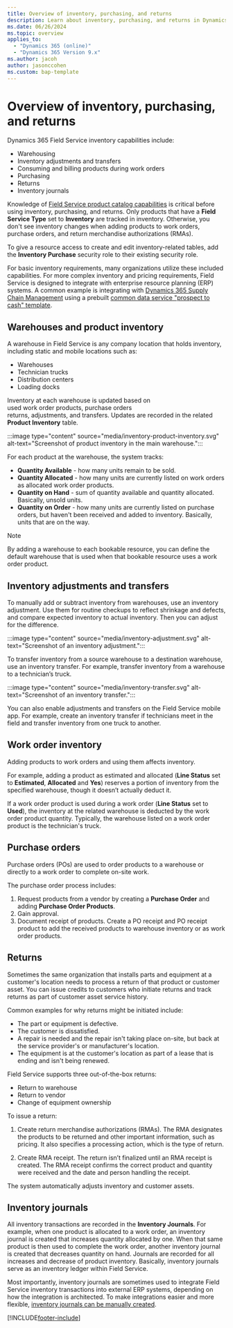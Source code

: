 ```yaml
---
title: Overview of inventory, purchasing, and returns
description: Learn about inventory, purchasing, and returns in Dynamics 365 Field Service
ms.date: 06/26/2024
ms.topic: overview
applies_to: 
  - "Dynamics 365 (online)"
  - "Dynamics 365 Version 9.x"
ms.author: jacoh
author: jasonccohen
ms.custom: bap-template
---
```


# Overview of inventory, purchasing, and returns

Dynamics 365 Field Service inventory capabilities include:

- Warehousing
- Inventory adjustments and transfers
- Consuming and billing products during work orders
- Purchasing
- Returns
- Inventory journals

Knowledge of [Field Service product catalog capabilities](create-product-or-service.md) is critical before using inventory, purchasing, and returns. Only products that have a **Field Service Type** set to **Inventory** are tracked in inventory. Otherwise, you don't see inventory changes when adding products to work orders, purchase orders, and return merchandise authorizations (RMAs).

To give a resource access to create and edit inventory-related tables, add the **Inventory Purchase** security role to their existing security role.

For basic inventory requirements, many organizations utilize these included capabilities. For more complex inventory and pricing requirements, Field Service is designed to integrate with enterprise resource planning (ERP) systems. A common example is integrating with [Dynamics 365 Supply Chain Management](/dynamics365/supply-chain/sales-marketing/prospect-to-cash) using a prebuilt [common data service "prospect to cash" template](https://appsource.microsoft.com/product/dynamics-365/mscrm.c7a48b40-eed3-4d67-93ba-f2364281feb3?src=office&tab=Overview).

## Warehouses and product inventory

A warehouse in Field Service is any company location that holds inventory, including static and mobile locations such as:

- Warehouses
- Technician trucks
- Distribution centers
- Loading docks

Inventory at each warehouse is updated based on used work order products, purchase orders returns, adjustments, and transfers. Updates are recorded in the related **Product Inventory** table.

:::image type="content" source="media/inventory-product-inventory.svg" alt-text="Screenshot of product inventory in the main warehouse.":::

For each product at the warehouse, the system tracks:

- **Quantity Available** - how many units remain to be sold.
- **Quantity Allocated** - how many units are currently listed on work orders as allocated work order products.
- **Quantity on Hand** - sum of quantity available and quantity allocated. Basically, unsold units.
- **Quantity on Order** - how many units are currently listed on purchase orders, but haven't been received and added to inventory. Basically, units that are on the way.

> [!NOTE]
> By adding a warehouse to each bookable resource, you can define the default warehouse that is used when that bookable resource uses a work order product.

## Inventory adjustments and transfers

To manually add or subtract inventory from warehouses, use an inventory adjustment. Use them for routine checkups to reflect shrinkage and defects, and compare expected inventory to actual inventory. Then you can adjust for the difference.

:::image type="content" source="media/inventory-adjustment.svg" alt-text="Screenshot of an inventory adjustment.":::

To transfer inventory from a source warehouse to a destination warehouse, use an inventory transfer. For example, transfer inventory from a warehouse to a technician’s truck.

:::image type="content" source="media/inventory-transfer.svg" alt-text="Screenshot of an inventory transfer.":::

You can also enable adjustments and transfers on the Field Service mobile app. For example, create an inventory transfer if technicians  meet in the field and transfer inventory from one truck to another.

## Work order inventory

Adding products to work orders and using them affects inventory. 

For example, adding a product as estimated and allocated (**Line Status** set to **Estimated**, **Allocated** and **Yes**) reserves a portion of inventory from the specified warehouse, though it doesn’t actually deduct it.

If a work order product is used during a work order (**Line Status** set to **Used**), the inventory at the related warehouse is deducted by the work order product quantity. Typically, the warehouse listed on a work order product is the technician's truck.

## Purchase orders

Purchase orders (POs) are used to order products to a warehouse or directly to a work order to complete on-site work.

The purchase order process includes:

1. Request products from a vendor by creating a **Purchase Order** and adding **Purchase Order Products**.
2. Gain approval.
3. Document receipt of products. Create a PO receipt and PO receipt product to add the received products to warehouse inventory or as work order products.

## Returns

Sometimes the same organization that installs parts and equipment at a customer's location needs to process a return of that product or customer asset. You can issue credits to customers who initiate returns and track returns as part of customer asset service history.

Common examples for why returns might be initiated include:

- The part or equipment is defective.
- The customer is dissatisfied.
- A repair is needed and the repair isn't taking place on-site, but back at the service provider's or manufacturer's location.
- The equipment is at the customer's location as part of a lease that is ending and isn't being renewed.

Field Service supports three out-of-the-box returns:

- Return to warehouse
- Return to vendor
- Change of equipment ownership

To issue a return:

1. Create return merchandise authorizations (RMAs). The RMA designates the products to be returned and other important information, such as pricing. It also specifies a processing action, which is the type of return.

1. Create RMA receipt. The return isn’t finalized until an RMA receipt is created. The RMA receipt confirms the correct product and quantity were received and the date and person handling the receipt.

The system automatically adjusts inventory and customer assets.

## Inventory journals

All inventory transactions are recorded in the **Inventory Journals**. For example, when one product is allocated to a work order, an inventory journal is created that increases quantity allocated by one. When that same product is then used to complete the work order, another inventory journal is created that decreases quantity on hand. Journals are recorded for all increases and decrease of product inventory. Basically, inventory journals serve as an inventory ledger within Field Service.

Most importantly, inventory journals are sometimes used to integrate Field Service inventory transactions into external ERP systems, depending on how the integration is architected. To make integrations easier and more flexible, [inventory journals can be manually created](manual-inventory-journals.md). 


[!INCLUDE[footer-include](../includes/footer-banner.md)]
